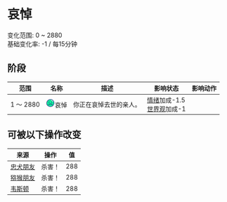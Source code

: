 # 哀悼  
变化范围: 0 ~ 2880  
基础变化率: -1 / 每15分钟  
## 阶段  
范围  |  名称  |  描述  |  影响状态  |  影响动作  
----  |  ----  |  ----  |  ----  |  ----  
1 ～ 2880  |  <img decoding="async" src="Sprite/Depressed.png" href="a.md" style="max-width:20px;max-height:20px;">哀悼  |  你正在哀悼去世的亲人。  |  [情绪](Morale.md)加成-1.5<br>[世界观](Structure.md)加成-1  |    
## 可被以下操作改变  
来源  |  操作  |  值  
----  |  ----  |  ----  
[忠犬朋友](DogFriend.md)  |  杀害！  |  288  
[猕猴朋友](MacaqueFriend.md)  |  杀害！  |  288  
[韦斯顿](Weston.md)  |  杀害！  |  288  
